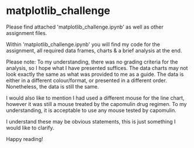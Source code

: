 # matplotlib_challenge

Please find attached 'matplotlib_challenge.ipynb' as well as other assignment files.

Within 'matplotlib_challenge.ipynb' you will find my code for the assignment, all required data frames, charts & a brief analysis at the end.

Please note:
To my understanding, there was no grading criteria for the analysis, so I hope what I have presented suffices.
The data charts may not look exactly the same as what was provided to me as a guide. The data is either in a different colour/format, or presented in a different order. Nonetheless, the data is still the same.

I would also like to mention I had used a different mouse for the line chart, however it was still a mouse treated by the capomulin drug regimen.
To my understanding, it is acceptable to use any mouse tested by capomulin.

I understand these may be obvious statements, this is just something I would like to clarify.

Happy reading!
